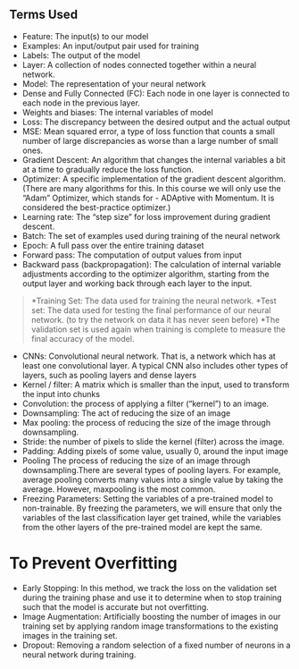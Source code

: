 
## Terms Used

- Feature: The input(s) to our model
- Examples: An input/output pair used for training
- Labels: The output of the model
- Layer: A collection of nodes connected together within a neural network.
- Model: The representation of your neural network
- Dense and Fully Connected (FC): Each node in one layer is connected to each node in the previous layer.
- Weights and biases: The internal variables of model
- Loss: The discrepancy between the desired output and the actual output
- MSE: Mean squared error, a type of loss function that counts a small number of large discrepancies as worse than a large number of small ones.
- Gradient Descent: An algorithm that changes the internal variables a bit at a time to gradually reduce the loss function.
- Optimizer: A specific implementation of the gradient descent algorithm. (There are many algorithms for this. In this course we will only use the “Adam” Optimizer, which stands for - ADAptive with Momentum. It is considered the best-practice optimizer.)
- Learning rate: The “step size” for loss improvement during gradient descent.
- Batch: The set of examples used during training of the neural network
- Epoch: A full pass over the entire training dataset
- Forward pass: The computation of output values from input
- Backward pass (backpropagation): The calculation of internal variable adjustments according to the optimizer algorithm, starting from the output layer and working back through each layer to the input.
>  *Training Set: The data used for training the neural network.
>  *Test set: The data used for testing the final performance of our neural network. (to try the network on data it has never seen before)
>  *The validation set is used again when training is complete to measure the final accuracy of the model.

- CNNs: Convolutional neural network. That is, a network which has at least one convolutional layer. A typical CNN also includes other types of layers, such as pooling layers and dense layers
- Kernel / filter: A matrix which is smaller than the input, used to transform the input into chunks
- Convolution: the process of applying a filter (“kernel”) to an image. 
- Downsampling: The act of reducing the size of an image
-  Max pooling: the process of reducing the size of the image through downsampling.
-  Stride: the number of pixels to slide the kernel (filter) across the image.
- Padding: Adding pixels of some value, usually 0, around the input image
- Pooling The process of reducing the size of an image through downsampling.There are several types of pooling layers. For example, average pooling converts many values into a single value by taking the average. However, maxpooling is the most common.
- Freezing Parameters: Setting the variables of a pre-trained model to non-trainable. By freezing the parameters, we will ensure that only the variables of the last classification layer get trained, while the variables from the other layers of the pre-trained model are kept the same.

# To Prevent Overfitting
- Early Stopping: In this method, we track the loss on the validation set during the training phase and use it to determine when to stop training such that the model is accurate but not overfitting.
- Image Augmentation: Artificially boosting the number of images in our training set by applying random image transformations to the existing images in the training set.
- Dropout: Removing a random selection of a fixed number of neurons in a neural network during training.


